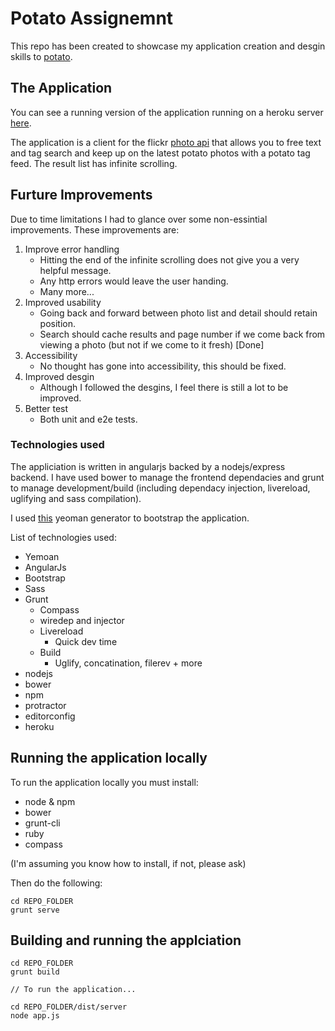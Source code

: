 # Potato Assignemnt

This repo has been created to showcase my application creation and desgin skills to [potato](https://p.ota.to/).

## The Application

You can see a running version of the application running on a heroku server [here](http://lit-harbor-2322.herokuapp.com/#/potato).

The application is a client for the flickr [photo api](https://www.flickr.com/services/api/) that allows you to free text and tag search and keep up on the latest potato photos with a potato tag feed. The result list has infinite scrolling.

## Furture Improvements

Due to time limitations I had to glance over some non-essintial improvements. These improvements are:

1. Improve error handling
	* Hitting the end of the infinite scrolling does not give you a very helpful message.
	* Any http errors would leave the user handing.
	* Many more...
2. Improved usability
	* Going back and forward between photo list and detail should retain position.
	* Search should cache results and page number if we come back from viewing a photo (but not if we come to it fresh) [Done]
3. Accessibility
	* No thought has gone into accessibility, this should be fixed.
4. Improved desgin
	* Although I followed the desgins, I feel there is still a lot to be improved.
5. Better test
	* Both unit and e2e tests.

### Technologies used
The appliciation is written in angularjs backed by a nodejs/express backend. I have used bower to manage the frontend dependacies and grunt to manage development/build (including dependacy injection, livereload, uglifying and sass compilation).

I used [this](https://github.com/DaftMonk/generator-angular-fullstack) yeoman generator to bootstrap the application.

List of technologies used:

* Yemoan
* AngularJs
* Bootstrap
* Sass
* Grunt
	* Compass
	* wiredep and injector
	* Livereload
		* Quick dev time
	* Build 
		* Uglify, concatination, filerev + more
* nodejs
* bower
* npm
* protractor 
* editorconfig
* heroku

## Running the application locally
To run the application locally you must install:

* node & npm
* bower
* grunt-cli
* ruby
* compass

(I'm assuming you know how to install, if not, please ask)

Then do the following:

```
cd REPO_FOLDER
grunt serve
```

## Building and running the applciation

```
cd REPO_FOLDER
grunt build

// To run the application...

cd REPO_FOLDER/dist/server
node app.js

```
